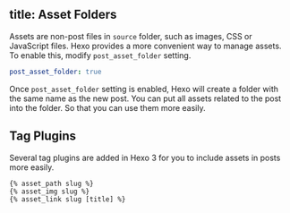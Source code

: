 title: Asset Folders
---
Assets are non-post files in `source` folder, such as images, CSS or JavaScript files. Hexo provides a more convenient way to manage assets. To enable this, modify `post_asset_folder` setting.

``` yaml
post_asset_folder: true
```

Once `post_asset_folder` setting is enabled, Hexo will create a folder with the same name as the new post. You can put all assets related to the post into the folder. So that you can use them more easily.

## Tag Plugins

Several tag plugins are added in Hexo 3 for you to include assets in posts more easily.

```
{% asset_path slug %}
{% asset_img slug %}
{% asset_link slug [title] %}
```